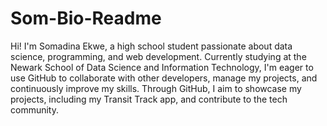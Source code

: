 # Som-Bio-Readme

Hi! I'm Somadina Ekwe, a high school student passionate about data science, programming, and web development. Currently studying at the Newark School of Data Science and Information Technology, I'm eager to use GitHub to collaborate with other developers, manage my projects, and continuously improve my skills. Through GitHub, I aim to showcase my projects, including my Transit Track app, and contribute to the tech community.
